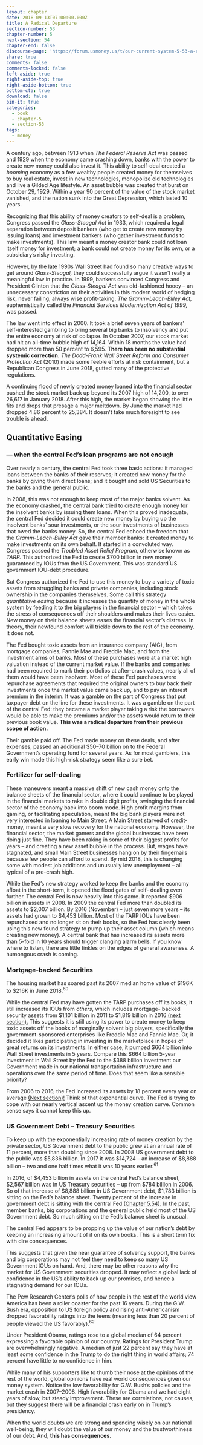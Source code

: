 ```yaml
---
layout: chapter
date: 2018-09-13T07:00:00.000Z
title: A Radical Departure
section-number: 53
chapter-number: 5
next-section: 54
chapter-end: false
discourse-page: 'https://forum.usmoney.us/t/our-current-system-5-53-a-radical-departure/'
share: true
comments: false
comments-locked: false
left-aside: true
right-aside-top: true
right-aside-bottom: true
bottom-cta: true
download: false
pin-it: true
categories:
  - book
  - chapter-5
  - section-53
tags:
  - money
---
```

A century ago, between 1913 when _The Federal Reserve Act_ was passed
and 1929 when the economy came crashing down, banks with the
power to create new money could also invest it. This ability to self-deal created a _booming_ economy as a few wealthy people created
money for themselves to buy real estate, invest in new technologies,
monopolize old technologies and live a Gilded Age lifestyle. An asset
bubble was created that burst on October 29, 1929. Within a year
90 percent of the value of the stock market vanished, and the nation
sunk into the Great Depression, which lasted 10 years.

Recognizing that this ability of money creators to self-deal is a
problem, Congress passed the _Glass-Steagal Act_ in 1933, which
required a legal separation between deposit bankers (who get to create
new money by issuing loans) and investment bankers (who gather
investment funds to make investments). This law meant a money
creator bank could not loan itself money for investment; a bank
could not create money for its own, or a subsidiary’s risky investing.

However, by the late 1990s Wall Street had found so many creative
ways to get around _Glass-Steagal,_ they could successfully argue it
wasn’t really a meaningful law in practice. In 1999, bankers convinced
Congress and President Clinton that the _Glass-Steagal Act_ was
old-fashioned hooey – an unnecessary constriction on their activities
in this modern world of hedging risk, never failing, always wise
profit-taking. _The Gramm-Leach-Bliley Act,_ euphemistically called the
_Financial Services Modernization Act of 1999,_ was passed.

The law went into effect in 2000. It took a brief seven years of bankers’
self-interested gambling to bring several big banks to insolvency and
put the entire economy at risk of collapse. In October 2007, our
stock market had hit an all-time bubble high of 14,164. Within 18
months the value had dropped more than 50 percent to 6,595. **There
has been no substantial systemic correction.** _The Dodd-Frank Wall
Street Reform and Consumer Protection Act_ (2010) made some feeble
efforts at risk containment, but a Republican Congress in June 2018,
gutted many of the protective regulations.

A continuing flood of newly created money loaned into the financial
sector pushed the stock market back up beyond its 2007 high of
14,200, to over 26,617 in January 2018. After this high, the market
began showing the little fits and drops that presage a major meltdown.
By June the market had dropped 4.86 percent to 25,384. It doesn’t
take much foresight to see trouble is ahead.

## Quantitative Easing

### — when the central Fed’s loan programs are not enough

Over nearly a century, the central Fed took three basic actions: it
managed loans between the banks of their reserves; it created new
money for the banks by giving them direct loans; and it bought and
sold US Securities to the banks and the general public.

In 2008, this was not enough to keep most of the major banks
solvent. As the economy crashed, the central bank tried to create
enough money for the insolvent banks by issuing them loans. When
this proved inadequate, the central Fed decided it could create new
money by buying up the insolvent banks’ sour investments, or the
sour investments of businesses that owed the banks money.
So, the central Fed echoed the freedom that the _Gramm-Leach-Bliley
Act_ gave their member banks: it created money to make investments
on its own behalf. It started in a convoluted way. Congress passed
the _Troubled Asset Relief Program,_ otherwise known as _TARP._ This
authorized the Fed to create $700 billion in new money guaranteed
by IOUs from the US Government. This was standard US government
IOU-debt procedure.

But Congress authorized the Fed to use this money to buy a variety of
toxic assets from struggling banks and private companies, including
stock ownership in the companies themselves. Some call this strategy
_quantitative easing_ because it increases the quantity of money in
the whole system by feeding it to the big players in the financial
sector – which takes the stress of consequences off their shoulders
and makes their lives easier. New money on their balance sheets eases
the financial sector’s distress. In theory, their newfound comfort will
trickle down to the rest of the economy. It does not.

The Fed bought toxic assets from an insurance company (AIG), from
mortgage companies, Fannie Mae and Freddie Mac, and from the
investment arms of banks. Most of these purchases were at a market
high valuation instead of the current market value. If the banks and
companies had been required to mark their portfolios at after-crash
values, nearly all of them would have been insolvent. Most of these
Fed purchases were repurchase agreements that required the original
owners to buy back their investments once the market value came
back up, and to pay an interest premium in the interim. It was a
gamble on the part of Congress that put taxpayer debt on the line for
these investments. It was a gamble on the part of the central Fed: they
became a market player taking a risk the borrowers would be able to
make the premiums and/or the assets would return to their previous
book value. **This was a radical departure from their previous scope
of action.**

Their gamble paid off. The Fed made money on these deals, and
after expenses, passed an additional $50–70 billion on to the Federal
Government’s operating fund for several years. As for most gamblers,
this early win made this high-risk strategy seem like a sure bet.

### Fertilizer for self-dealing

These maneuvers meant a massive shift of new cash money onto
the balance sheets of the financial sector, where it could continue
to be played in the financial markets to rake in double digit profits,
swinging the financial sector of the economy back into boom mode.
High profit margins from gaming, or facilitating speculation, meant
the big bank players were not very interested in loaning to Main
Street. A Main Street starved of credit-money, meant a very slow
recovery for the national economy. However, the financial sector, the
market gamers and the global businesses have been doing just fine.
They have been raking in some of their biggest profits for years – and
creating a new asset bubble in the process. But, wages have stagnated,
and small Main Street businesses hang on by their fingernails because
few people can afford to spend. By mid 2018, this is changing some
with modest job additions and unusually low unemployment – all
typical of a pre-crash high.

While the Fed’s new strategy worked to keep the banks and the
economy afloat in the short-term, it opened the flood gates of self-
dealing even further. The central Fed is now heavily into this game. It
reported $906 billion in assets in 2008. In 2009 the central Fed more
than doubled its assets to $2,007 billion. By 2016 (November) – just
seven more years – its assets had grown to $4,453 billion. Most of the
TARP IOUs have been repurchased and no longer sit on their books,
so the Fed has clearly been using this new found strategy to pump
up their asset column (which means creating new money). A central
bank that has increased its assets more than 5-fold in 10 years should
trigger clanging alarm bells. If you know where to listen, there are
little tinkles on the edges of general awareness. A humongous crash
is coming.

### Mortgage-backed Securities

The housing market has soared past its 2007 median home value of
$196K to $216K in June 2018.<sup>60</sup>

While the central Fed may have gotten the TARP purchases off its
books, it still increased its IOUs from _others,_ which includes mortgage-
backed security assets from $1,101 billion in 2011 to $1,819 billion in
2016 [(next section).](https://usmoney.us/book/chapter-5/section-54) This suggests it is still using its power to create
money to keep toxic assets off the books of marginally solvent big
players, specifically the government-sponsored enterprises like Freddie
Mac and Fannie Mae. Or, it decided it likes participating in investing
in the marketplace in hopes of great returns on its investments. In
either case, it pumped $664 billion into Wall Street investments in 5
years. Compare this $664 billion 5-year investment in Wall Street by
the Fed to the $388 billion investment our Government made in our
national transportation infrastructure and operations over the same
period of time. Does that seem like a sensible priority?

From 2006 to 2016, the Fed increased its assets by 18 percent every
year on average [(Next section)!](https://usmoney.us/book/chapter-5/section-54) Think of that exponential curve. The
Fed is trying to cope with our nearly vertical ascent up the money
creation curve. Common sense says it cannot keep this up.

### US Government Debt – Treasury Securities

To keep up with the exponentially increasing rate of money creation
by the private sector, US Government debt to the public grew at an
annual rate of 11 percent, more than doubling since 2008. In 2008
US government debt to the public was $5,836 billion. In 2017 it was
$14,724 – an increase of $8,888 billion – two and one half times what
it was 10 years earlier.<sup>61</sup>

In 2016, of $4,453 billion in assets on the central Fed’s balance sheet,
$2,567 billion was in US Treasury securities – up from $784 billion in 2006. So of that increase of $8,888 billion in US Government debt,
$1,783 billion is sitting on the Fed’s balance sheet. Twenty percent
    of the increase in government debt is sitting with the central Fed
[(Chapter 5.54).](https://usmoney.us/book/chapter-5/section-54) In the past, member banks, big corporations and
the general public held most of the US Government debt. So much
sitting on the Fed’s balance sheet is unusual.

The central Fed appears to be propping up the value of our nation’s
debt by keeping an increasing amount of it on its own books. This is
a short term fix with dire consequences.

This suggests that given the near guarantee of solvency support, the
banks and big corporations may not feel they need to keep so many
US Government IOUs on hand. And, there may be other reasons why
the market for US Government securities dropped. It may reflect a
global lack of confidence in the US’s ability to back up our promises,
and hence a stagnating demand for our IOUs.

The Pew Research Center’s polls of how people in the rest of the
world view America has been a roller coaster for the past 16 years.
During the G.W. Bush era, opposition to US foreign policy and
rising anti-Americanism dropped favorability ratings into the teens
(meaning less than 20 percent of people viewed the US favorably).<sup>62</sup>

Under President Obama, ratings rose to a global median of
64 percent expressing a favorable opinion of our country. Ratings
for President Trump are overwhelmingly negative. A median of
just 22 percent say they have at least some confidence in the Trump
to do the right thing in world affairs; 74 percent have little to no
confidence in him.

While many of his supporters like to thumb their nose at the
opinions of the rest of the world, global opinions have real world
consequences given our money system. Notice the low favorability
for G.W. Bush’s policies and the market crash in 2007–2008. High
favorability for Obama and we had eight years of slow, but steady
improvement. These are correlations, not causes, but they suggest
there will be a financial crash early on in Trump’s presidency.

When the world doubts we are strong and spending wisely on our
national well-being, they will doubt the value of our money and the
trustworthiness of our debt. And, **this has consequences.**
